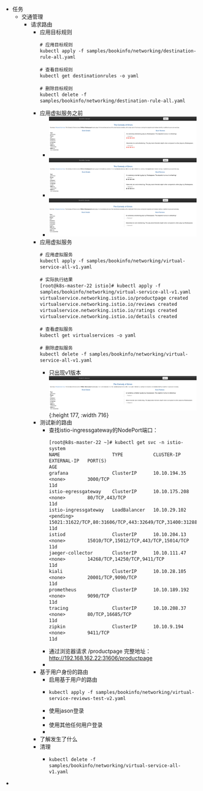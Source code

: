 - 任务
	- 交通管理
		- 请求路由
			- 应用目标规则
			  ~~~shell
			  # 应用目标规则
			  kubectl apply -f samples/bookinfo/networking/destination-rule-all.yaml
			  
			  # 查看目标规则
			  kubectl get destinationrules -o yaml
			  
			  # 删除目标规则
			  kubectl delete -f samples/bookinfo/networking/destination-rule-all.yaml
			  ~~~
			- 应用虚拟服务之前
				- ![image.png](../assets/image_1650644198341_0.png)
				- ![image.png](../assets/image_1650644215695_0.png)
				- ![image.png](../assets/image_1650644254232_0.png)
			- 应用虚拟服务
			  ~~~shell
			  # 应用虚拟服务
			  kubectl apply -f samples/bookinfo/networking/virtual-service-all-v1.yaml
			  
			  # 实际执行结果
			  [root@k8s-master-22 istio]# kubectl apply -f samples/bookinfo/networking/virtual-service-all-v1.yaml
			  virtualservice.networking.istio.io/productpage created
			  virtualservice.networking.istio.io/reviews created
			  virtualservice.networking.istio.io/ratings created
			  virtualservice.networking.istio.io/details created
			  
			  # 查看虚拟服务
			  kubectl get virtualservices -o yaml
			  
			  # 删除虚拟服务
			  kubectl delete -f samples/bookinfo/networking/virtual-service-all-v1.yaml
			  ~~~
				- 只出现v1版本
				  ![image.png](../assets/image_1650644356611_0.png){:height 177, :width 716}
			- 测试新的路由
				- 查找istio-ingressgateway的NodePort端口：
				  ~~~shell
				  [root@k8s-master-22 ~]# kubectl get svc -n istio-system
				  NAME                   TYPE           CLUSTER-IP      EXTERNAL-IP   PORT(S)                                                                      AGE
				  grafana                ClusterIP      10.10.194.35    <none>        3000/TCP                                                                     11d
				  istio-egressgateway    ClusterIP      10.10.175.208   <none>        80/TCP,443/TCP                                                               11d
				  istio-ingressgateway   LoadBalancer   10.10.29.102    <pending>     15021:31622/TCP,80:31606/TCP,443:32649/TCP,31400:31288/TCP,15443:32075/TCP   11d
				  istiod                 ClusterIP      10.10.204.13    <none>        15010/TCP,15012/TCP,443/TCP,15014/TCP                                        11d
				  jaeger-collector       ClusterIP      10.10.111.47    <none>        14268/TCP,14250/TCP,9411/TCP                                                 11d
				  kiali                  ClusterIP      10.10.28.105    <none>        20001/TCP,9090/TCP                                                           11d
				  prometheus             ClusterIP      10.10.189.192   <none>        9090/TCP                                                                     11d
				  tracing                ClusterIP      10.10.208.37    <none>        80/TCP,16685/TCP                                                             11d
				  zipkin                 ClusterIP      10.10.9.194     <none>        9411/TCP                                                                     11d
				  ~~~
				- 通过浏览器请求 /productpage   完整地址： http://192.168.162.22:31606/productpage
				-
			- 基于用户身份的路由
				- 启用基于用户的路由
				- ~~~shell
				  kubectl apply -f samples/bookinfo/networking/virtual-service-reviews-test-v2.yaml
				  ~~~
				- 使用jason登录
				-
				- 使用其他任何用户登录
				-
			- 了解发生了什么
			- 清理
				- ~~~shell
				  kubectl delete -f samples/bookinfo/networking/virtual-service-all-v1.yaml
				  ~~~
-